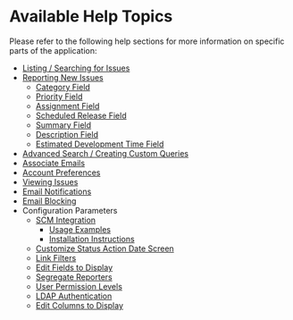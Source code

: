 # Available Help Topics

Please refer to the following help sections for more information on specific
parts of the application:

- [Listing / Searching for Issues](list.md)
- [Reporting New Issues](report.md)
  - [Category Field](report_category.md)
  - [Priority Field](report_priority.md)
  - [Assignment Field](report_assignment.md)
  - [Scheduled Release Field](report_release.md)
  - [Summary Field](report_summary.md)
  - [Description Field](report_description.md)
  - [Estimated Development Time Field](report_estimated_dev_time.md)
- [Advanced Search / Creating Custom Queries](adv_search.md)
- [Associate Emails](support_emails.md)
- [Account Preferences](preferences.md)
- [Viewing Issues](view.md)
- [Email Notifications](notifications.md)
- [Email Blocking](email_blocking.md)
- Configuration Parameters
  - [SCM Integration](scm_integration.md)
    - [Usage Examples](scm_integration_usage.md)
    - [Installation Instructions](scm_integration_installation.md)
  - [Customize Status Action Date Screen](status_action_date.md)
  - [Link Filters](link_filters.md)
  - [Edit Fields to Display](field_display.md)
  - [Segregate Reporters](segregate_reporter.md)
  - [User Permission Levels](permission_levels.md)
  - [LDAP Authentication](ldap.md)
  - [Edit Columns to Display](column_display.md)
